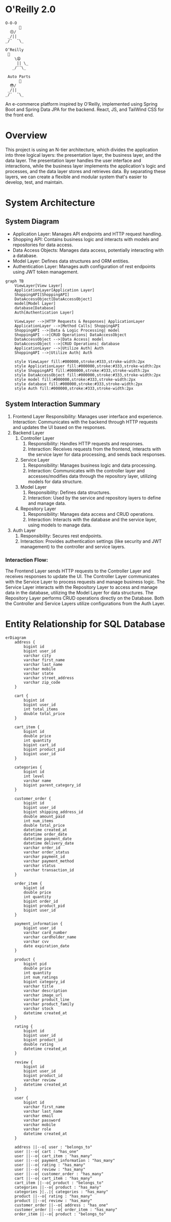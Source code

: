 # O'Reilly 2.0
    O-O-O
          🤚
      😣/
     _/|| 
    _/¯  ¯\_

    O’Reilly
     👋
        \😩
         || \_
       _/¯¯\_

     Auto Parts
          🤚
      😳/
     _/|| 
    _/¯  ¯\_
An e-commerce platform inspired by O'Reilly, implemented using Spring Boot and Spring Data JPA for the backend. React, JS, and TailWind CSS for the front end.

# Overview
This project is using an N-tier architecture, which divides the application into three logical layers: the presentation layer, the business layer, and the data layer. The presentation layer handles the user interface and interactions, while the business layer implements the application's logic and processes, and the data layer stores and retrieves data. By separating these layers, we can create a flexible and modular system that's easier to develop, test, and maintain.

# System Architecture
## System Diagram
* Application Layer: Manages API endpoints and HTTP request handling.
* Shopping API: Contains business logic and interacts with models and repositories for data access.
* Data Access Objects: Manages data access, potentially interacting with a database.
* Model Layer: Defines data structures and ORM entities.
* Authentication Layer: Manages auth configuration of rest endpoints using JWT token management.

```mermaid
graph TB
    ViewLayer[View Layer]
    ApplicationLayer[Application Layer]
    ShoppingAPI[ShoppingAPI]
    DataAccessObject[DataAccessObject]
    model[Model Layer]
    database[Database]
    Auth[Authentication Layer]

    ViewLayer -->|HTTP Requests & Responses| ApplicationLayer
    ApplicationLayer -->|Method Calls| ShoppingAPI
    ShoppingAPI -->|Data & Logic Processing| model
    ShoppingAPI -->|CRUD Operations| DataAccessObject
    DataAccessObject -->|Data Access| model
    DataAccessObject -->|CRUD Operations| database
    ApplicationLayer -->|Utilize Auth| Auth
    ShoppingAPI -->|Utilize Auth| Auth

    style ViewLayer fill:#000000,stroke:#333,stroke-width:2px
    style ApplicationLayer fill:#000000,stroke:#333,stroke-width:2px
    style ShoppingAPI fill:#000000,stroke:#333,stroke-width:2px
    style DataAccessObject fill:#000000,stroke:#333,stroke-width:2px
    style model fill:#000000,stroke:#333,stroke-width:2px
    style database fill:#000000,stroke:#333,stroke-width:2px
    style Auth fill:#000000,stroke:#333,stroke-width:2px
```


## System Interaction Summary
1. Frontend Layer
Responsibility: Manages user interface and experience.
Interaction: Communicates with the backend through HTTP requests and updates the UI based on the responses.
2. Backend Layer
    1. Controller Layer
        1. Responsibility: Handles HTTP requests and responses.
        2. Interaction: Receives requests from the frontend, interacts with the service layer for data processing, and sends back responses.
    2. Service Layer
        1. Responsibility: Manages business logic and data processing.
        2. Interaction: Communicates with the controller layer and accesses/modifies data through the repository layer, utilizing models for data structure.
    3. Model Layer
        1. Responsibility: Defines data structures.
        2. Interaction: Used by the service and repository layers to define and manage data.
    4. Repository Layer
        1. Responsibility: Manages data access and CRUD operations.
        2. Interaction: Interacts with the database and the service layer, using models to manage data.
3. Auth Layer
    1. Responsibility: Secures rest endpoints.
    2. Interaction: Provides authentication settings (like security and JWT management) to the controller and service layers.

### Interaction Flow:
The Frontend Layer sends HTTP requests to the Controller Layer and receives responses to update the UI. The Controller Layer communicates with the Service Layer to process requests and manage business logic.
The Service Layer interacts with the Repository Layer to access and manage data in the database, utilizing the Model Layer for data structures. The Repository Layer performs CRUD operations directly on the Database. Both the Controller and Service Layers utilize configurations from the Auth Layer.


# Entity Relationship for SQL Database
```mermaid
erDiagram
    address {
        bigint id
        bigint user_id
        varchar city
        varchar first_name
        varchar last_name
        varchar mobile
        varchar state
        varchar street_address
        varchar zip_code
    }

    cart {
        bigint id
        bigint user_id
        int total_items
        double total_price
    }

    cart_item {
        bigint id
        double price
        int quantity
        bigint cart_id
        bigint product_pid
        bigint user_id
    }

    categories {
        bigint id
        int level
        varchar name
        bigint parent_category_id
    }

    customer_order {
        bigint id
        bigint user_id
        bigint shipping_address_id
        double amount_paid
        int num_items
        double total_price
        datetime created_at
        datetime order_date
        datetime payment_date
        datetime delivery_date
        varchar order_id
        varchar order_status
        varchar payment_id
        varchar payment_method
        varchar status
        varchar transaction_id
    }

    order_item {
        bigint id
        double price
        int quantity
        bigint order_id
        bigint product_pid
        bigint user_id
    }

    payment_information {
        bigint user_id
        varchar card_number
        varchar cardholder_name
        varchar cvv
        date expiration_date
    }

    product {
        bigint pid
        double price
        int quantity
        int num_ratings
        bigint category_id
        varchar title
        varchar description
        varchar image_url
        varchar product_line
        varchar product_family
        varchar stock
        datetime created_at
    }

    rating {
        bigint id
        bigint user_id
        bigint product_id
        double rating
        datetime created_at
    }

    review {
        bigint id
        bigint user_id
        bigint product_id
        varchar review
        datetime created_at
    }

    user {
        bigint id
        varchar first_name
        varchar last_name
        varchar email
        varchar password
        varchar mobile
        varchar role
        datetime created_at
    }

    address ||--o{ user : "belongs_to"
    user ||--o{ cart : "has_one"
    user ||--o{ cart_item : "has_many"
    user ||--o{ payment_information : "has_many"
    user ||--o{ rating : "has_many"
    user ||--o{ review : "has_many"
    user ||--o{ customer_order : "has_many"
    cart ||--o{ cart_item : "has_many"
    cart_item ||--o{ product : "belongs_to"
    categories ||--o{ product : "has_many"
    categories }|..|{ categories : "has_many"
    product ||--o{ rating : "has_many"
    product ||--o{ review : "has_many"
    customer_order ||--o{ address : "has_one"
    customer_order ||--o{ order_item : "has_many"
    order_item ||--o{ product : "belongs_to"

```
